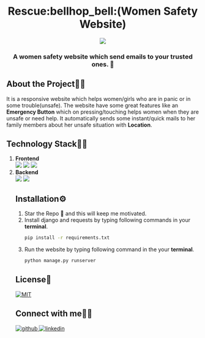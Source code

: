  <h1 align="center">Rescue:bellhop_bell:(Women Safety Website)</h1>
<p align="center">
  <a href="https://github.com/swapnilsparsh/Rescue">
    <img src="https://github.com/swapnilsparsh/Rescue/blob/master/image.png" >
  </a> 

  <h3 align="center">
    A women safety website which send emails to your trusted ones. 📩
    <br />
  </h3>
</p>

## About the Project:thinking::thought_balloon:
It is a responsive website which helps women/girls who are in panic or in some trouble(unsafe). The website have some great features like an <b>Emergency Button</b> which on pressing/touching helps women when they are unsafe or need help. It automatically sends some instant/quick mails to her family members about her unsafe situation with <b>Location</b>.

## Technology Stack:woman_technologist:
<ol> 
 <li><b>Frontend</b></li> 
 
 <img src="https://img.shields.io/badge/html5%20-%23E34F26.svg?&style=for-the-badge&logo=html5&logoColor=white"/>
 <img src="https://img.shields.io/badge/css3%20-%231572B6.svg?&style=for-the-badge&logo=css3&logoColor=white"/>
 <img src="https://img.shields.io/badge/bootstrap%20-%234f0599.svg?&style=for-the-badge&logo=bootstrap&logoColor=white"/>
 
  <li><b>Backend</b></li>

  <img src="https://img.shields.io/badge/django%20-%23092E20.svg?&style=for-the-badge&logo=django&logoColor=white"/>
  <img src="https://img.shields.io/badge/sqlite-%2307405e.svg?&style=for-the-badge&logo=sqlite&logoColor=white"/>

## Installation:gear:
<ol>
 
 <li>Star the Repo 🌟 and this will keep me motivated.</li>
 
 <li> Install django and requests by typing following commands in your <b>terminal</b>.
 
```sh
pip install -r requirements.txt
```
</li>

 <li>
  Run the website by typing following command in the your <b>terminal</b>.
 
```sh
python manage.py runserver
```
 </li>
</ol>

## License:bookmark_tabs:
<a href="https://github.com/swapnilsparsh/Rescue/blob/master/LICENS" target="_blank">
<img src="https://img.shields.io/badge/license-MIT-green" alt=MIT>
</a>


## Connect with me📱:handshake:
<div align="left">
<a href="https://github.com/swapnilsparsh" target="_blank">
<img src=https://img.shields.io/badge/github-%2324292e.svg?&style=for-the-badge&logo=github&logoColor=white alt=github style="margin-bottom: 5px;" />
</a>
<a href="https://www.linkedin.com/in/swapnil-srivastava-sparsh/" target="_blank">
<img src=https://img.shields.io/badge/linkedin-%231E77B5.svg?&style=for-the-badge&logo=linkedin&logoColor=white alt=linkedin style="margin-bottom: 5px;" />
</a>
</div>
